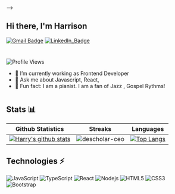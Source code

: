 <!-- <img marginTop="0" align="right" src="https://png.pngtree.com/png-vector/20210118/ourmid/pngtree-flat-design-concept-of-programmers-at-work-mobile-app-software-development-png-image_2764955.jpg" alt="Illustration" width=350px height=300px/>

### Hi, I'm Harrison 👋

I’m a JS developer and piano player. I currently work as a Frontend Engineer. 



- 📱 :bulb: I'm an optimist, visionary always thinking about innovative ways to contribute to the society in good ways 😊.
- 🤓 I'm a frontend developer with an eye for design.
- 💬  Ask me about JS development, Typescript, NodeJS.
- 🏏  Fun fact: I am a pianist. I am a fan of Jazz , Gospel Rythms!

---

<!-- ###### ✨ My Stats
<a href="https://github.com/anuraghazra/github-readme-stats">
  <img align="center" src="https://github-readme-stats.vercel.app/api/wakatime?username=@harrison1&layout=compact" />
</a>
<a href="https://github.com/anuraghazra/convoychat">
  <img align="center" src="https://github-readme-stats.vercel.app/api/top-langs/?username=harlyon&layout=compact" />
</a>

<br /><br />
 --> -->
 
 ## Hi there, I'm Harrison
[![Gmail Badge](https://img.shields.io/badge/-harrisonekpobimi@gmail.com-0078D4?style=for-the-badge&logo=gmail&logoColor=white)](mailto:harrisonekpobimi@gmail.com "Connect via Email")
[![LinkedIn_Badge](https://img.shields.io/badge/-Harrison-0077B5?style=for-the-badge&logo=linkedin&logoColor=white)](https://www.linkedin.com/in/harrypeter/)
<div style="margin-bottom: 40px"></div>

![Profile Views](https://komarev.com/ghpvc/?username=harlyon&style=plastic&color=blue)


- 🔭 I’m currently working as Frontend Developer
- 💬 Ask me about Javascript, React,
- 🏏  Fun fact: I am a pianist. I am a fan of Jazz , Gospel Rythms!

<div style="margin-bottom: 40px"></div>

## Stats 📊

|Github Statistics|Streaks|Languages|
|-|-|-|
|[![Harry's github stats](https://github-readme-stats.vercel.app/api?username=harlyon&show_icons=true&theme=dark&hide_title=true)](https://github.com/harlyon)|![descholar-ceo](https://github-readme-streak-stats.herokuapp.com/?user=harlyon&theme=dark)|[![Top Langs](https://github-readme-stats.vercel.app/api/top-langs/?username=harlyon&show_icons=true&theme=dark&layout=compact&hide_title=true)](https://github.com/harlyon)

## Technologies ⚡

![JavaScript](https://img.shields.io/badge/-JavaScript-black?style=flat&logo=javascript)
![TypeScript](https://img.shields.io/badge/-TypeScript-black?style=flat&logo=typescript)
![React](https://img.shields.io/badge/-React-darkblue?style=flat&logo=react)
![Nodejs](https://img.shields.io/badge/-Nodejs-darkblue?style=flat&logo=Node.js)
![HTML5](https://img.shields.io/badge/-HTML5-blue?style=flat&logo=html5&logoColor=white)
![CSS3](https://img.shields.io/badge/-CSS3-blue?style=flat&logo=css3)
![Bootstrap](https://img.shields.io/badge/-Bootstrap-blue?style=flat&logo=bootstrap)





